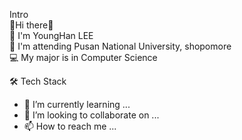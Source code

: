 Intro  
👋Hi there👋  
👀 I'm YoungHan LEE  
🏫 I'm attending Pusan National University, shopomore  
💻 My major is in Computer Science  

🛠 Tech Stack

- 🌱 I’m currently learning ...
- 💞️ I’m looking to collaborate on ...
- 📫 How to reach me ...

<!---
YoungHanLi/YoungHanLi is a ✨ special ✨ repository because its `README.md` (this file) appears on your GitHub profile.
You can click the Preview link to take a look at your changes.
--->
